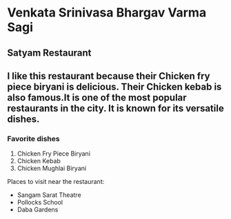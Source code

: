 # Venkata Srinivasa Bhargav Varma Sagi
## Satyam Restaurant
I like this restaurant because their **Chicken** fry piece **biryani** is delicious. Their **Chicken kebab** is also famous.It is one of the most popular restaurants in the city. It is known for its versatile dishes.
---
### Favorite dishes
1) Chicken Fry Piece Biryani
2) Chicken Kebab
3) Chicken Mughlai Biryani

Places to visit near the restaurant:
- Sangam Sarat Theatre
- Pollocks School
- Daba Gardens

